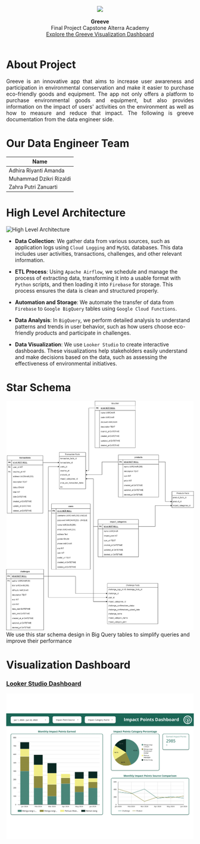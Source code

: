 <p align="center">
<img src="https://github.com/Alterra-Greeve/.github/assets/133726246/3a58ead2-7977-4f31-8f29-bb54e55dc34b" width="350" />
</p>

<p align="center">
  <b>Greeve</b><br>
  Final Project Capstone Alterra Academy<br>
  <a href="https://intip.in/GreeveVisualization">Explore the Greeve Visualization Dashboard</a> 
  <br><br>
</p>

# About Project
<p align="justify">
  Greeve is an innovative app that aims to increase user awareness and participation in environmental conservation and make it easier to purchase eco-friendly goods and equipment. The app not only offers a platform to purchase environmental goods and equipment, but also provides information on the impact of users' activities on the environment as well as how to measure and reduce that impact. The following is greeve documentation from the data engineer side.
</p> 

# Our Data Engineer Team

| Name                        |
| --------------------------- |
| Adhira Riyanti Amanda       |
| Muhammad Dzikri Rizaldi     |
| Zahra Putri Zanuarti        |

# High Level Architecture
![High Level Architecture](/Pictures/High%20Level%20Architecture.png)

- **Data Collection**: We gather data from various sources, such as application logs using `Cloud Logging` and `MySQL` databases. This data includes user activities, transactions, challenges, and other relevant information.

- **ETL Process**: Using `Apache Airflow`, we schedule and manage the process of extracting data, transforming it into a usable format with `Python` scripts, and then loading it into `Firebase` for storage. This process ensures the data is clean and structured properly.

- **Automation and Storage**: We automate the transfer of data from `Firebase` to `Google BigQuery` tables using `Google Cloud Functions`. 

- **Data Analysis**: In `BigQuery`, we perform detailed analysis to understand patterns and trends in user behavior, such as how users choose eco-friendly products and participate in challenges.

- **Data Visualization**: We use `Looker Studio` to create interactive dashboards. These visualizations help stakeholders easily understand and make decisions based on the data, such as assessing the effectiveness of environmental initiatives.

# Star Schema
![Star Schema](/Pictures/Star%20Schema.png)
We use this star schema design in Big Query tables to simplify queries and improve their performance

# Visualization Dashboard
### [Looker Studio Dashboard](https://intip.in/GreeveVisualization)
![Looker Studio Dashboard](/Pictures/Visualization%20Dashboard.png)



